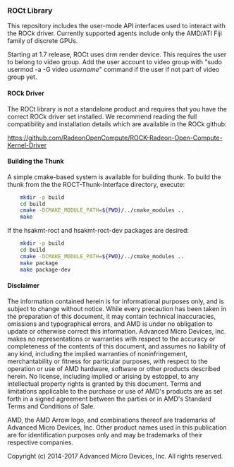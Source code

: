 ### ROCt Library

This repository includes the user-mode API interfaces used to interact with the ROCk driver. Currently supported agents include only the AMD/ATI Fiji family of discrete GPUs.

Starting at 1.7 release, ROCt uses drm render device. This requires the user to belong to video group. Add the user account to video group with "sudo usermod -a -G video _username_" command if the user if not part of video group yet.

#### ROCk Driver

The ROCt library is not a standalone product and requires that you have the correct ROCk driver set installed. We recommend reading the full compatibility and installation details which are available in the ROCk github:

https://github.com/RadeonOpenCompute/ROCK-Radeon-Open-Compute-Kernel-Driver

#### Building the Thunk

A simple cmake-based system is available for building thunk. To build the thunk from the the ROCT-Thunk-Interface directory, execute:

```bash
    mkdir -p build
    cd build
    cmake -DCMAKE_MODULE_PATH=${PWD}/../cmake_modules ..
    make
```

If the hsakmt-roct and hsakmt-roct-dev packages are desired:

```bash
    mkdir -p build
    cd build
    cmake -DCMAKE_MODULE_PATH=${PWD}/../cmake_modules ..
    make package
    make package-dev
```

#### Disclaimer

The information contained herein is for informational purposes only, and is subject to change without notice. While every precaution has been taken in the preparation of this document, it may contain technical inaccuracies, omissions and typographical errors, and AMD is under no obligation to update or otherwise correct this information. Advanced Micro Devices, Inc. makes no representations or warranties with respect to the accuracy or completeness of the contents of this document, and assumes no liability of any kind, including the implied warranties of noninfringement, merchantability or fitness for particular purposes, with respect to the operation or use of AMD hardware, software or other products described herein. No license, including implied or arising by estoppel, to any intellectual property rights is granted by this document. Terms and limitations applicable to the purchase or use of AMD's products are as set forth in a signed agreement between the parties or in AMD's Standard Terms and Conditions of Sale.

AMD, the AMD Arrow logo, and combinations thereof are trademarks of Advanced Micro Devices, Inc. Other product names used in this publication are for identification purposes only and may be trademarks of their respective companies.

Copyright (c) 2014-2017 Advanced Micro Devices, Inc. All rights reserved.
